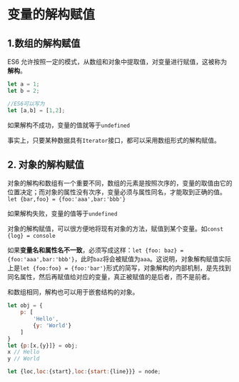 # 变量的解构赋值

## 1.数组的解构赋值

ES6 允许按照一定的模式，从数组和对象中提取值，对变量进行赋值，这被称为**解构**。
```js
let a = 1;
let b = 2;

//ES6可以写为
let [a,b] = [1,2];
```
如果解构不成功，变量的值就等于`undefined`

事实上，只要某种数据具有`Iterator`接口，都可以采用数组形式的解构赋值。

## 2. 对象的解构赋值

对象的解构和数组有一个重要不同，数组的元素是按照次序的，变量的取值由它的位置决定；而对象的属性没有次序，变量必须与属性同名，才能取到正确的值。`let {bar,foo} = {foo:'aaa',bar:'bbb'}`

如果解构失败，变量的值等于`undefined`

对象的解构赋值，可以很方便地将现有对象的方法，赋值到某个变量。如`const {log} = console`

如果**变量名和属性名不一致**，必须写成这样：`let {foo: baz} = {foo:'aaa',bar:'bbb'}`，此时`baz`将会被赋值为`aaa`。这说明，对象解构赋值实际上是`let {foo:foo} = {foo:'bar'}`形式的简写，对象解构的内部机制，是先找到同名属性，然后再赋值给对应的变量，真正被赋值的是后者，而不是前者。

和数组相同，解构也可以用于嵌套结构的对象。
```js
let obj = {
	p: [
		'Hello',
		{y: 'World'}
	]
}
let {p:[x,{y}]} = obj;
x // Hello
y // World

let {loc,loc:{start},loc:{start:{line}}} = node;
```